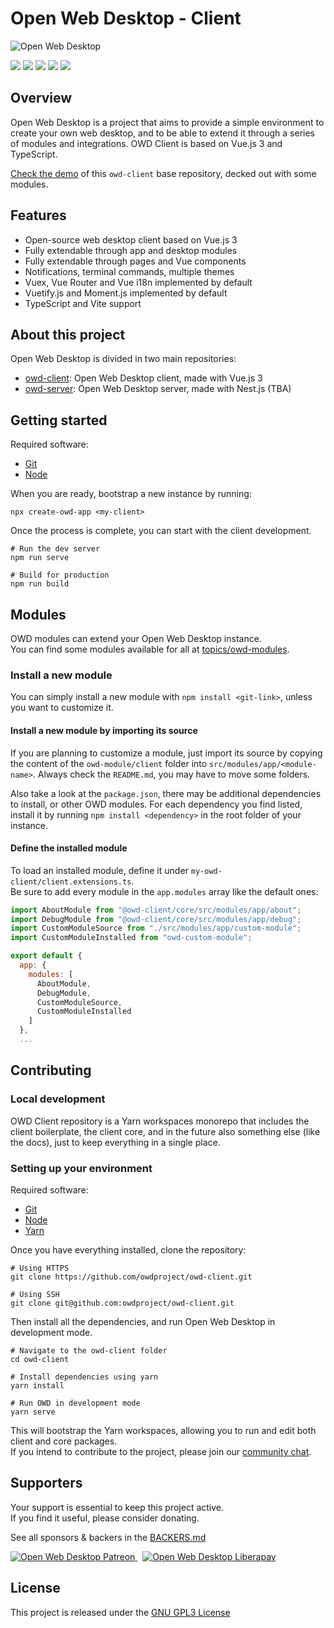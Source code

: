 # Open Web Desktop - Client

<p>
    <img src="https://i.imgur.com/9peh1BX.png" alt="Open Web Desktop" />
</p>

<p>
    <a href="https://github.com/owdproject/owd-client"><img src="https://img.shields.io/github/release/owdproject/owd-client.svg?color=1895b1" /></a>
    <a href="https://npmjs.com/package/@owd-client/core"><img src="https://img.shields.io/npm/v/@owd-client/core.svg?color=1895b1" /></a>
    <a href="https://github.com/owdproject/owd-client"><img src="https://img.shields.io/badge/owd-client-blue" /></a>
    <a href="https://github.com/topics/owd-modules"><img src="https://img.shields.io/badge/owd-modules-777" /></a>
    <a href="https://discord.gg/3KFVP8b"><img src="https://img.shields.io/discord/759699532896010261?color=7289da" /></a>
</p>

## Overview
Open Web Desktop is a project that aims to provide a simple environment to create your own web desktop, and to be able to extend it through a series of modules and integrations. OWD Client is based on Vue.js 3 and TypeScript.

[Check the demo](https://demo.owdproject.org) of this `owd-client` base repository, decked out with some modules.

## Features
- Open-source web desktop client based on Vue.js 3
- Fully extendable through app and desktop modules
- Fully extendable through pages and Vue components
- Notifications, terminal commands, multiple themes
- Vuex, Vue Router and Vue i18n implemented by default
- Vuetify.js and Moment.js implemented by default
- TypeScript and Vite support

## About this project
Open Web Desktop is divided in two main repositories:
- [owd-client](https://github.com/owdproject/owd-client): Open Web Desktop client, made with Vue.js 3
- [owd-server](https://github.com/owdproject/owd-server): Open Web Desktop server, made with Nest.js (TBA)

## Getting started
Required software:

- [Git](https://git-scm.com)
- [Node](https://nodejs.org)

When you are ready, bootstrap a new instance by running:
```
npx create-owd-app <my-client>
```
Once the process is complete, you can start with the client development.
```
# Run the dev server
npm run serve

# Build for production
npm run build
```

## Modules
OWD modules can extend your Open Web Desktop instance.  
You can find some modules available for all at [topics/owd-modules](https://github.com/topics/owd-modules).

### Install a new module
You can simply install a new module with `npm install <git-link>`, unless you want to customize it.

#### Install a new module by importing its source
If you are planning to customize a module, just import its source by copying the content of the `owd-module/client` folder into `src/modules/app/<module-name>`.
Always check the `README.md`, you may have to move some folders.

Also take a look at the `package.json`, there may be additional dependencies to install, or other OWD modules.
For each dependency you find listed, install it by running `npm install <dependency>` in the root folder of your instance.

#### Define the installed module
To load an installed module, define it under `my-owd-client/client.extensions.ts`.  
Be sure to add every module in the `app.modules` array like the default ones:

```js
import AboutModule from "@owd-client/core/src/modules/app/about";
import DebugModule from "@owd-client/core/src/modules/app/debug";
import CustomModuleSource from "./src/modules/app/custom-module";
import CustomModuleInstalled from "owd-custom-module";

export default {
  app: {
    modules: [
      AboutModule,
      DebugModule,
      CustomModuleSource,
      CustomModuleInstalled
    ]
  },
  ...
```

## Contributing

### Local development
OWD Client repository is a Yarn workspaces monorepo that includes the client boilerplate, the client core, and in the future also something else (like the docs), just to keep everything in a single place.

### Setting up your environment

Required software:

- [Git](https://git-scm.com)
- [Node](https://nodejs.org)
- [Yarn](https://classic.yarnpkg.com)

Once you have everything installed, clone the repository:

```
# Using HTTPS
git clone https://github.com/owdproject/owd-client.git

# Using SSH
git clone git@github.com:owdproject/owd-client.git
```

Then install all the dependencies, and run Open Web Desktop in development mode.
```
# Navigate to the owd-client folder
cd owd-client

# Install dependencies using yarn
yarn install

# Run OWD in development mode
yarn serve
```
This will bootstrap the Yarn workspaces, allowing you to run and edit both client and core packages.   
If you intend to contribute to the project, please join our [community chat](https://discord.gg/3KFVP8b).

## Supporters

Your support is essential to keep this project active.  
If you find it useful, please consider donating.

See all sponsors & backers in the [BACKERS.md](BACKERS.md)

<a href="https://www.patreon.com/hacklover">
    <img alt="Open Web Desktop Patreon" src="https://img.shields.io/badge/dynamic/json?color=%23e85b46&label=patreon&query=data.attributes.patron_count&suffix=%20patrons&url=https://www.patreon.com/api/campaigns/1208485" />
</a>
&nbsp;
<a href="https://www.liberapay.com/hacklover">
    <img alt="Open Web Desktop Liberapay" src="https://img.shields.io/liberapay/receives/hacklover?label=liberapay" />
</a>

## License
This project is released under the [GNU GPL3 License](LICENSE)
